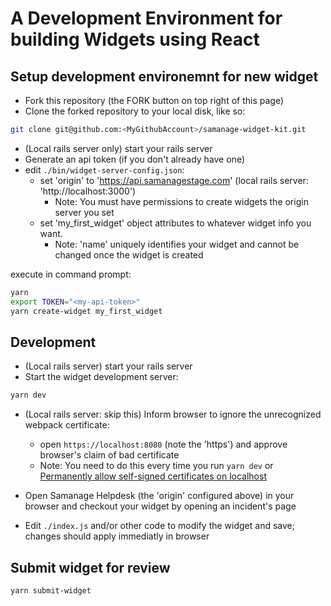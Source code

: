 # A Development Environment for building Widgets using React

## Setup development environemnt for new widget

 - Fork this repository (the FORK button on top right of this page)
 - Clone the forked repository to your local disk, like so:
```sh
git clone git@github.com:<MyGithubAccount>/samanage-widget-kit.git
```
- (Local rails server only) start your rails server
- Generate an api token (if you don't already have one)
- edit ```./bin/widget-server-config.json```:
  - set 'origin' to 'https://api.samanagestage.com' (local rails server: 'http://localhost:3000')
    - Note: You must have permissions to create widgets the origin server you set
  - set 'my_first_widget' object attributes to whatever widget info you want.
    - Note: 'name' uniquely identifies your widget and cannot be changed once the widget is created

execute in command prompt:
``` sh
yarn
export TOKEN="<my-api-token>"
yarn create-widget my_first_widget
```

## Development

- (Local rails server) start your rails server
- Start the widget development server:
```sh
yarn dev
```
- (Local rails server: skip this) Inform browser to ignore the unrecognized webpack certificate:
  - open ```https://localhost:8080``` (note the 'https') and approve browser's claim of bad certificate
  - Note: You need to do this every time you run ```yarn dev``` or [Permanently allow self-signed certificates on localhost](https://improveandrepeat.com/2016/09/allowing-self-signed-certificates-on-localhost-with-chrome-and-firefox/)
  
- Open Samanage Helpdesk (the 'origin' configured above) in your browser and checkout your widget by opening an incident's page
- Edit ```./index.js``` and/or other code to modify the widget and save; changes should apply immediatly in browser

## Submit widget for review
```sh
yarn submit-widget
```

